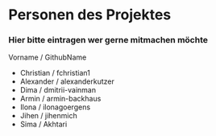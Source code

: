 # Personen des Projektes

### Hier bitte eintragen wer gerne mitmachen möchte
Vorname / GithubName
- Christian / fchristian1
- Alexander / alexanderkutzer
- Dima / dmitrii-vainman
- Armin / armin-backhaus
- Ilona / ilonagoergens
- Jihen / jihenmich
- Sima  / Akhtari